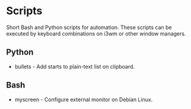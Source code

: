 # Scripts
Short Bash and Python scripts for automation.
These scripts can be executed by keyboard combinations on i3wm or other window managers.

## Python
* bullets - Add starts to plain-text list on clipboard.

## Bash
* myscreen - Configure external monitor on Debian Linux.
